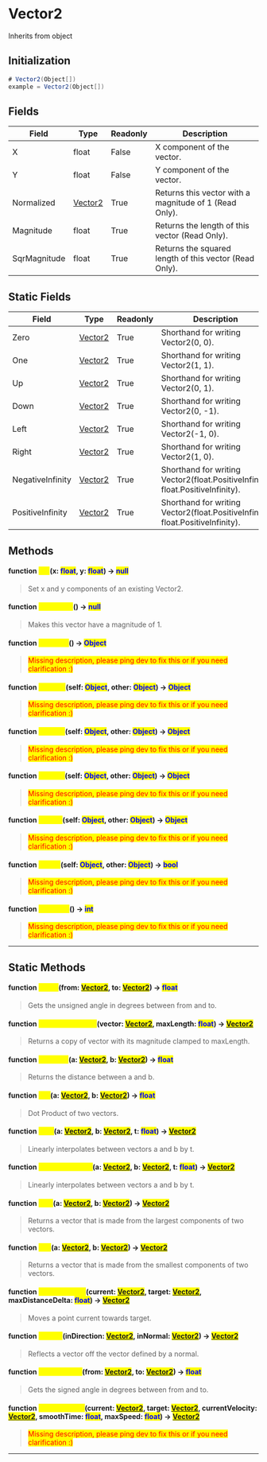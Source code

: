 # Vector2
Inherits from object
## Initialization
```csharp
# Vector2(Object[])
example = Vector2(Object[])
```
## Fields
|Field|Type|Readonly|Description|
|---|---|---|---|
|X|float|False|X component of the vector.|
|Y|float|False|Y component of the vector.|
|Normalized|[Vector2](../objects/Vector2.md)|True|Returns this vector with a magnitude of 1 (Read Only).|
|Magnitude|float|True|Returns the length of this vector (Read Only).|
|SqrMagnitude|float|True|Returns the squared length of this vector (Read Only).|
## Static Fields
|Field|Type|Readonly|Description|
|---|---|---|---|
|Zero|[Vector2](../objects/Vector2.md)|True|Shorthand for writing Vector2(0, 0).|
|One|[Vector2](../objects/Vector2.md)|True|Shorthand for writing Vector2(1, 1).|
|Up|[Vector2](../objects/Vector2.md)|True|Shorthand for writing Vector2(0, 1).|
|Down|[Vector2](../objects/Vector2.md)|True|Shorthand for writing Vector2(0, -1).|
|Left|[Vector2](../objects/Vector2.md)|True|Shorthand for writing Vector2(-1, 0).|
|Right|[Vector2](../objects/Vector2.md)|True|Shorthand for writing Vector2(1, 0).|
|NegativeInfinity|[Vector2](../objects/Vector2.md)|True|Shorthand for writing Vector2(float.PositiveInfinity, float.PositiveInfinity).|
|PositiveInfinity|[Vector2](../objects/Vector2.md)|True|Shorthand for writing Vector2(float.PositiveInfinity, float.PositiveInfinity).|
## Methods
#### function <mark style="color:yellow;">Set</mark>(x: <mark style="color:blue;">float</mark>, y: <mark style="color:blue;">float</mark>) → <mark style="color:blue;">null</mark>
> Set x and y components of an existing Vector2.

#### function <mark style="color:yellow;">Normalize</mark>() → <mark style="color:blue;">null</mark>
> Makes this vector have a magnitude of 1.

#### function <mark style="color:yellow;">\_\_Copy\_\_</mark>() → <mark style="color:blue;">Object</mark>
> <mark style="color:red;">Missing description, please ping dev to fix this or if you need clarification :)</mark>

#### function <mark style="color:yellow;">\_\_Add\_\_</mark>(self: <mark style="color:blue;">Object</mark>, other: <mark style="color:blue;">Object</mark>) → <mark style="color:blue;">Object</mark>
> <mark style="color:red;">Missing description, please ping dev to fix this or if you need clarification :)</mark>

#### function <mark style="color:yellow;">\_\_Sub\_\_</mark>(self: <mark style="color:blue;">Object</mark>, other: <mark style="color:blue;">Object</mark>) → <mark style="color:blue;">Object</mark>
> <mark style="color:red;">Missing description, please ping dev to fix this or if you need clarification :)</mark>

#### function <mark style="color:yellow;">\_\_Mul\_\_</mark>(self: <mark style="color:blue;">Object</mark>, other: <mark style="color:blue;">Object</mark>) → <mark style="color:blue;">Object</mark>
> <mark style="color:red;">Missing description, please ping dev to fix this or if you need clarification :)</mark>

#### function <mark style="color:yellow;">\_\_Div\_\_</mark>(self: <mark style="color:blue;">Object</mark>, other: <mark style="color:blue;">Object</mark>) → <mark style="color:blue;">Object</mark>
> <mark style="color:red;">Missing description, please ping dev to fix this or if you need clarification :)</mark>

#### function <mark style="color:yellow;">\_\_Eq\_\_</mark>(self: <mark style="color:blue;">Object</mark>, other: <mark style="color:blue;">Object</mark>) → <mark style="color:blue;">bool</mark>
> <mark style="color:red;">Missing description, please ping dev to fix this or if you need clarification :)</mark>

#### function <mark style="color:yellow;">\_\_Hash\_\_</mark>() → <mark style="color:blue;">int</mark>
> <mark style="color:red;">Missing description, please ping dev to fix this or if you need clarification :)</mark>


---

## Static Methods
#### function <mark style="color:yellow;">Angle</mark>(from: <mark style="color:blue;">[Vector2](../objects/Vector2.md)</mark>, to: <mark style="color:blue;">[Vector2](../objects/Vector2.md)</mark>) → <mark style="color:blue;">float</mark>
> Gets the unsigned angle in degrees between from and to.

#### function <mark style="color:yellow;">ClampMagnitude</mark>(vector: <mark style="color:blue;">[Vector2](../objects/Vector2.md)</mark>, maxLength: <mark style="color:blue;">float</mark>) → <mark style="color:blue;">[Vector2](../objects/Vector2.md)</mark>
> Returns a copy of vector with its magnitude clamped to maxLength.

#### function <mark style="color:yellow;">Distance</mark>(a: <mark style="color:blue;">[Vector2](../objects/Vector2.md)</mark>, b: <mark style="color:blue;">[Vector2](../objects/Vector2.md)</mark>) → <mark style="color:blue;">float</mark>
> Returns the distance between a and b.

#### function <mark style="color:yellow;">Dot</mark>(a: <mark style="color:blue;">[Vector2](../objects/Vector2.md)</mark>, b: <mark style="color:blue;">[Vector2](../objects/Vector2.md)</mark>) → <mark style="color:blue;">float</mark>
> Dot Product of two vectors.

#### function <mark style="color:yellow;">Lerp</mark>(a: <mark style="color:blue;">[Vector2](../objects/Vector2.md)</mark>, b: <mark style="color:blue;">[Vector2](../objects/Vector2.md)</mark>, t: <mark style="color:blue;">float</mark>) → <mark style="color:blue;">[Vector2](../objects/Vector2.md)</mark>
> Linearly interpolates between vectors a and b by t.

#### function <mark style="color:yellow;">LerpUnclamped</mark>(a: <mark style="color:blue;">[Vector2](../objects/Vector2.md)</mark>, b: <mark style="color:blue;">[Vector2](../objects/Vector2.md)</mark>, t: <mark style="color:blue;">float</mark>) → <mark style="color:blue;">[Vector2](../objects/Vector2.md)</mark>
> Linearly interpolates between vectors a and b by t.

#### function <mark style="color:yellow;">Max</mark>(a: <mark style="color:blue;">[Vector2](../objects/Vector2.md)</mark>, b: <mark style="color:blue;">[Vector2](../objects/Vector2.md)</mark>) → <mark style="color:blue;">[Vector2](../objects/Vector2.md)</mark>
> Returns a vector that is made from the largest components of two vectors.

#### function <mark style="color:yellow;">Min</mark>(a: <mark style="color:blue;">[Vector2](../objects/Vector2.md)</mark>, b: <mark style="color:blue;">[Vector2](../objects/Vector2.md)</mark>) → <mark style="color:blue;">[Vector2](../objects/Vector2.md)</mark>
> Returns a vector that is made from the smallest components of two vectors.

#### function <mark style="color:yellow;">MoveTowards</mark>(current: <mark style="color:blue;">[Vector2](../objects/Vector2.md)</mark>, target: <mark style="color:blue;">[Vector2](../objects/Vector2.md)</mark>, maxDistanceDelta: <mark style="color:blue;">float</mark>) → <mark style="color:blue;">[Vector2](../objects/Vector2.md)</mark>
> Moves a point current towards target.

#### function <mark style="color:yellow;">Reflect</mark>(inDirection: <mark style="color:blue;">[Vector2](../objects/Vector2.md)</mark>, inNormal: <mark style="color:blue;">[Vector2](../objects/Vector2.md)</mark>) → <mark style="color:blue;">[Vector2](../objects/Vector2.md)</mark>
> Reflects a vector off the vector defined by a normal.

#### function <mark style="color:yellow;">SignedAngle</mark>(from: <mark style="color:blue;">[Vector2](../objects/Vector2.md)</mark>, to: <mark style="color:blue;">[Vector2](../objects/Vector2.md)</mark>) → <mark style="color:blue;">float</mark>
> Gets the signed angle in degrees between from and to.

#### function <mark style="color:yellow;">SmoothDamp</mark>(current: <mark style="color:blue;">[Vector2](../objects/Vector2.md)</mark>, target: <mark style="color:blue;">[Vector2](../objects/Vector2.md)</mark>, currentVelocity: <mark style="color:blue;">[Vector2](../objects/Vector2.md)</mark>, smoothTime: <mark style="color:blue;">float</mark>, maxSpeed: <mark style="color:blue;">float</mark>) → <mark style="color:blue;">[Vector2](../objects/Vector2.md)</mark>
> <mark style="color:red;">Missing description, please ping dev to fix this or if you need clarification :)</mark>


---

